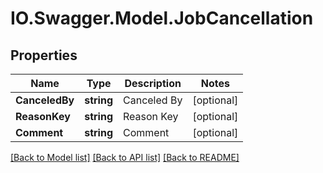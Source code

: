 # IO.Swagger.Model.JobCancellation
## Properties

Name | Type | Description | Notes
------------ | ------------- | ------------- | -------------
**CanceledBy** | **string** | Canceled By | [optional] 
**ReasonKey** | **string** | Reason Key | [optional] 
**Comment** | **string** | Comment | [optional] 

[[Back to Model list]](../README.md#documentation-for-models) [[Back to API list]](../README.md#documentation-for-api-endpoints) [[Back to README]](../README.md)

